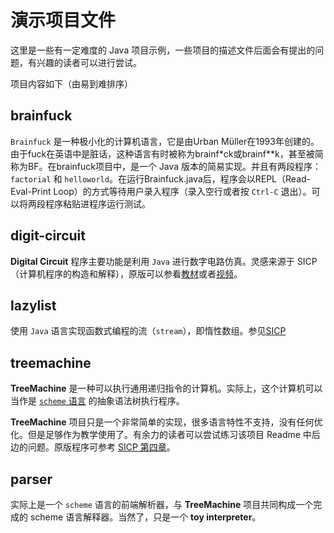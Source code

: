 # 演示项目文件

这里是一些有一定难度的 Java 项目示例，一些项目的描述文件后面会有提出的问题，有兴趣的读者可以进行尝试。

项目内容如下（由易到难排序）

## brainfuck

`Brainfuck` 是一种极小化的计算机语言，它是由Urban Müller在1993年创建的。由于fuck在英语中是脏话，这种语言有时被称为brainf*ck或brainf**k，甚至被简称为BF。在brainfuck项目中，是一个 Java 版本的简易实现。并且有两段程序：`factorial` 和 `helloworld`。在运行Brainfuck.java后，程序会以REPL（Read-Eval-Print Loop）的方式等待用户录入程序（录入空行或者按 `Ctrl-C` 退出）。可以将两段程序粘贴进程序运行测试。

## digit-circuit

**Digital Circuit** 程序主要功能是利用 `Java` 进行数字电路仿真。灵感来源于 SICP（计算机程序的构造和解释），原版可以参看[教材](https://sarabander.github.io/sicp/html/3_002e3.xhtml#g_t3_002e3_002e4)或者[视频](https://www.bilibili.com/video/BV1Xx41117tr/?p=10)。

## lazylist

使用 `Java` 语言实现函数式编程的流（`stream`），即惰性数组。参见[SICP](https://www.bilibili.com/video/BV1Xx41117tr?p=11)

## treemachine

**TreeMachine** 是一种可以执行通用递归指令的计算机。实际上，这个计算机可以当作是 [`scheme` 语言](https://www.scheme.com/tspl4/) 的抽象语法树执行程序。

**TreeMachine** 项目只是一个非常简单的实现，很多语言特性不支持，没有任何优化。但是足够作为教学使用了。有余力的读者可以尝试练习该项目 Readme 中后边的问题。原版程序可参考 [SICP 第四章](https://sarabander.github.io/sicp/html/4_002e1.xhtml#g_t4_002e1)。

## parser

实际上是一个 `scheme` 语言的前端解析器，与 **TreeMachine** 项目共同构成一个完成的 scheme 语言解释器。当然了，只是一个 **toy interpreter**。
